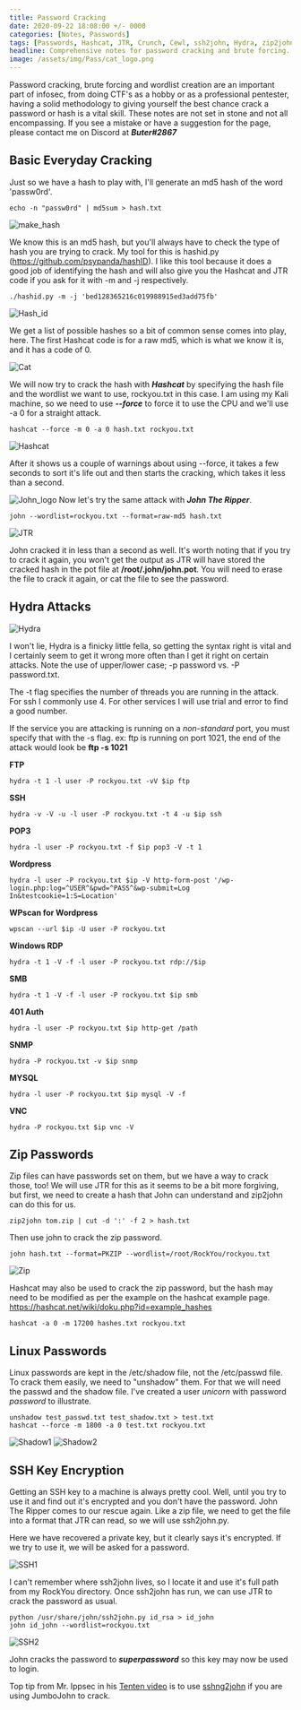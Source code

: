 ```yaml
---
title: Password Cracking 
date: 2020-09-22 18:08:00 +/- 0000
categories: [Notes, Passwords]
tags: [Passwords, Hashcat, JTR, Crunch, Cewl, ssh2john, Hydra, zip2john]
headline: Comprehensive notes for password cracking and brute forcing.
image: /assets/img/Pass/cat_logo.png
---
```


Password cracking, brute forcing and wordlist creation are an important part of infosec, from doing CTF's as a hobby or as a professional pentester, having a solid methodology to giving yourself the best chance crack a password or hash is a vital skill. These notes are not set in stone and not all encompassing. If you see a mistake or have a suggestion for the page, please contact me on Discord at ***Buter#2867*** 

## Basic Everyday Cracking

Just so we have a hash to play with, I'll generate an md5 hash of the word 'passw0rd'.
```shell
echo -n "passw0rd" | md5sum > hash.txt
```

![make_hash](/assets/img/Pass/1_make_hash.png)

We know this is an md5 hash, but you'll always have to check the type of hash you are trying to crack. My tool for this is hashid.py (<https://github.com/psypanda/hashID>). I like this tool because it does a good job of identifying the hash and will also give you the Hashcat and JTR code if you ask for it with -m and -j respectively.
```shell
./hashid.py -m -j 'bed128365216c019988915ed3add75fb'
```

![Hash_id](/assets/img/Pass/2_hashid.py.png)

We get a list of possible hashes so a bit of common sense comes into play, here. The first Hashcat code is for a raw md5, which is what we know it is, and it has a code of 0. 

![Cat](/assets/img/Pass/cat_logo.png)

We will now try to crack the hash with ***Hashcat*** by specifying the hash file and the wordlist we want to use, rockyou.txt in this case. I am using my Kali machine, so we need to use ***--force*** to force it to use the CPU and we'll use -a 0 for a straight attack.
```shell
hashcat --force -m 0 -a 0 hash.txt rockyou.txt
```

![Hashcat](/assets/img/Pass/3_hashcat.png)

After it shows us a couple of warnings about using --force, it takes a few seconds to sort it's life out and then starts the cracking, which takes it less than a second.

![John_logo](/assets/img/Pass/jtr_logo.png)
Now let's try the same attack with ***John
 The Ripper***.
```shell
john --wordlist=rockyou.txt --format=raw-md5 hash.txt
```

![JTR](/assets/img/Pass/jtr.png)

John cracked it in less than a second as well. It's worth noting that if you try to crack it again, you won't get the output as JTR will have stored the cracked hash in the pot file at **/root/.john/john.pot**. You will need to erase the file to crack it again, or cat the file to see the password.

## Hydra Attacks

![Hydra](/assets/img/Pass/hydra_logo.png)

I won't lie, Hydra is a finicky little fella, so getting the syntax right is vital and I certainly seem to get it wrong more often than I get it right on certain attacks. Note the use of upper/lower case; -p password vs. -P password.txt.

The -t flag specifies the number of threads you are running in the attack. For ssh I commonly use 4. For other services I will use trial and error to find a good number.

If the service you are attacking is running on a *non-standard* port, you must specify that with the -s flag. ex: ftp is running on port 1021, the end of the attack would look be **ftp -s 1021**

**FTP**
```shell
hydra -t 1 -l user -P rockyou.txt -vV $ip ftp
```
**SSH**
```shell
hydra -v -V -u -l user -P rockyou.txt -t 4 -u $ip ssh
```
**POP3**
```shell
hydra -l user -P rockyou.txt -f $ip pop3 -V -t 1
```
**Wordpress**
```shell
hydra -l user -P rockyou.txt $ip -V http-form-post '/wp-login.php:log=^USER^&pwd=^PASS^&wp-submit=Log In&testcookie=1:S=Location'
```
**WPscan for Wordpress**
```shell
wpscan --url $ip -U user -P rockyou.txt
```
**Windows RDP**
```shell
hydra -t 1 -V -f -l user -P rockyou.txt rdp://$ip
```
**SMB**
```shell
hydra -t 1 -V -f -l user -P rockyou.txt $ip smb
```
**401 Auth**
```shell
hydra -l user -P rockyou.txt $ip http-get /path
```
**SNMP**
```shell
hydra -P rockyou.txt -v $ip snmp
```
**MYSQL**
```shell
hydra -l user -P rockyou.txt $ip mysql -V -f
```
**VNC**
```shell
hydra -P rockyou.txt $ip vnc -V
```

## Zip Passwords

Zip files can have passwords set on them, but we have a way to crack those, too! We will use JTR for this as it seems to be a bit more forgiving, but first, we need to create a hash that John can understand and zip2john can do this for us.
```shell
zip2john tom.zip | cut -d ':' -f 2 > hash.txt
```
Then use john to crack the zip password.
```shell
john hash.txt --format=PKZIP --wordlist=/root/RockYou/rockyou.txt
```
![Zip](/assets/img/Pass/zippy.png)

Hashcat may also be used to crack the zip password, but the hash may need to be modified as per the example on the hashcat example page.
<https://hashcat.net/wiki/doku.php?id=example_hashes>

```shell
hashcat -a 0 -m 17200 hashes.txt rockyou.txt
```

## Linux Passwords

Linux passwords are kept in the /etc/shadow file, not the /etc/passwd file. To crack them easily, we need to "unshadow" them. For that we will need the passwd and the shadow file. I've created a user *unicorn* with password *password* to illustrate.
```shell
unshadow test_passwd.txt test_shadow.txt > test.txt
hashcat --force -m 1800 -a 0 test.txt rockyou.txt
```

![Shadow1](/assets/img/Pass/shadow1.png)
![Shadow2](/assets/img/Pass/shadow2.png)

## SSH Key Encryption

Getting an SSH key to a machine is always pretty cool. Well, until you try to use it and find out it's encrypted and you don't have the password. John The Ripper comes to our rescue again. Like a zip file, we need to get the file into a format that JTR can read, so we will use ssh2john.py.

Here we have recovered a private key, but it clearly says it's encrypted. If we try to use it, we will be asked for a password.

![SSH1](/assets/img/Pass/ssh1.png)

I can't remember where ssh2john lives, so I locate it and use it's full path from my RockYou directory. Once ssh2john has run, we can use JTR to crack the password as usual.
```shell
python /usr/share/john/ssh2john.py id_rsa > id_john
john id_john --wordlist=rockyou.txt
```

![SSH2](/assets/img/Pass/ssh2.png)

John cracks the password to ***superpassword*** so this key may now be used to login.

Top tip from Mr. Ippsec in his [Tenten video](https://www.youtube.com/watch?v=A4U3xiRWfsU) is to use [sshng2john](https://github.com/stricture/hashstack-server-plugin-jtr/blob/master/scrapers/sshng2john.py) if you are using JumboJohn to crack. 






